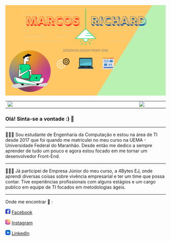 ![capa github](https://github.com/marcosr123/marcosr123/blob/main/images/RICHARD.png)  


<center>
  <table>
    <tr>
        <td><img width="400px" align="left" src="https://github-readme-stats.vercel.app/api/top-langs/?username=marcosr123&hide=html&layout=compact&theme=buefy" /></td>
        <td><img width="495px" align="left" src="https://github-readme-stats.vercel.app/api?username=marcosr123&theme=buefy"/></td>
    </tr>   
  </table>
</center>  

### Olá! Sinta-se a vontade :) 👋

---
🔭🔭🔭
Sou estudante de Engenharia da Computação e estou na área de TI desde 2017 que foi quando me matriculei no meu curso na UEMA - Universidade Federal do Maranhão. Desde então me dedico a sempre aprender de tudo um pouco e agora estou focado em me tornar um desenvolvedor Front-End.

---
🌱🌱🌱
Já participei de Empresa Júnior do meu curso, a 4Bytes EJ, onde aprendi diversas coisas sobre vivência empresarial e ter um time que possa contar. Tive experiências profissionais com alguns estágios e um cargo publico em equipe de TI focados em metodologias ágeis.

---

Onde me encontrar 🤔 :

<a href="https://www.facebook.com/marcos.richard.77/"><img src="https://github.com/marcosr123/marcosr123/blob/main/images/facebook.png" width="16"></img></a> [Facebook](https://www.facebook.com/marcos.richard.77/)  

<a href="https://www.instagram.com/marcos_richard/"><img src="https://github.com/marcosr123/marcosr123/blob/main/images/instagram.png" width="16"></img></a> [Instagram](https://www.instagram.com/marcos_richard)  

<a href="https://www.linkedin.com/in/marcos-richard-cutrim/"><img src="https://github.com/marcosr123/marcosr123/blob/main/images/linkedin.png" width="16"></img></a> [LinkedIn](https://www.linkedin.com/in/marcos-richard-cutrim/)  


<!--
**marcosr123/marcosr123** is a ✨ _special_ ✨ repository because its `README.md` (this file) appears on your GitHub profile.

Here are some ideas to get you started:

- 🔭 I’m currently working on ...
- 🌱 I’m currently learning ...
- 👯 I’m looking to collaborate on ...
- 🤔 I’m looking for help with ...
- 💬 Ask me about ...
- 📫 How to reach me: ...
- 😄 Pronouns: ...
- ⚡ Fun fact: ...
-->
